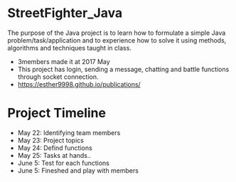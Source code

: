 # StreetFighter_Java
The purpose of the Java project is to learn how to formulate a simple Java problem/task/application and to experience how to solve it using methods, algorithms and techniques taught in class. 
- 3members made it at 2017 May
- This project has login, sending a message, chatting and battle functions through socket connection.
- https://esther9998.github.io/publications/

# Project Timeline
- May 22: Identifying team members
- May 23: Project topics
- May 24: Defind functions 
- May 25: Tasks at hands..
- June 5: Test for each functions
- June 5: Fineshed and play with members

